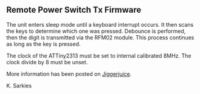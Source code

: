 Remote Power Switch Tx Firmware
-------------------------------

The unit enters sleep mode until a keyboard interrupt occurs. It then scans
the keys to determine which one was pressed. Debounce is performed, then the
digit is transmitted via the RFM02 module. This process continues as long
as the key is pressed.

The clock of the ATTiny2313 must be set to internal calibrated 8MHz. The clock
divide by 8 must be unset.

More information has been posted on [Jiggerjuice](www.jiggerjuice.info/electronics/projects/remotecontrol/remote-control-switch.html).

K. Sarkies

